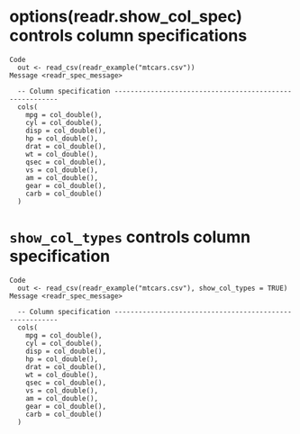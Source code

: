 # options(readr.show_col_spec) controls column specifications

    Code
      out <- read_csv(readr_example("mtcars.csv"))
    Message <readr_spec_message>
      
      -- Column specification --------------------------------------------------------
      cols(
        mpg = col_double(),
        cyl = col_double(),
        disp = col_double(),
        hp = col_double(),
        drat = col_double(),
        wt = col_double(),
        qsec = col_double(),
        vs = col_double(),
        am = col_double(),
        gear = col_double(),
        carb = col_double()
      )

# `show_col_types` controls column specification

    Code
      out <- read_csv(readr_example("mtcars.csv"), show_col_types = TRUE)
    Message <readr_spec_message>
      
      -- Column specification --------------------------------------------------------
      cols(
        mpg = col_double(),
        cyl = col_double(),
        disp = col_double(),
        hp = col_double(),
        drat = col_double(),
        wt = col_double(),
        qsec = col_double(),
        vs = col_double(),
        am = col_double(),
        gear = col_double(),
        carb = col_double()
      )

